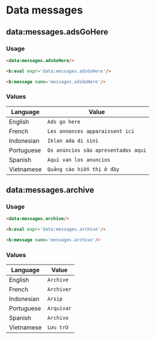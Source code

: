 <!--
@@@title:Data messages@@@
@@@section:Snippets@@@
-->

# Data messages


## data:messages.adsGoHere

### Usage

```html
<data:messages.adsGoHere/>
```

```html
<b:eval expr='data:messages.adsGoHere'/>
```

```html
<b:message name='messages.adsGoHere'/>
```

### Values

| Language | Value |
| --- | --- |
| English | `Ads go here` |
| French | `Les annonces apparaissent ici` |
| Indonesian | `Iklan ada di sini` |
| Portuguese | `Os anúncios são apresentados aqui` |
| Spanish | `Aquí van los anuncios` |
| Vietnamese | `Quảng cáo hiển thị ở đây` |


## data:messages.archive

### Usage

```html
<data:messages.archive/>
```

```html
<b:eval expr='data:messages.archive'/>
```

```html
<b:message name='messages.archive'/>
```

### Values

| Language | Value |
| --- | --- |
| English | `Archive` |
| French | `Archiver` |
| Indonesian | `Arsip` |
| Portuguese | `Arquivar` |
| Spanish | `Archivo` |
| Vietnamese | `Lưu trữ` |
